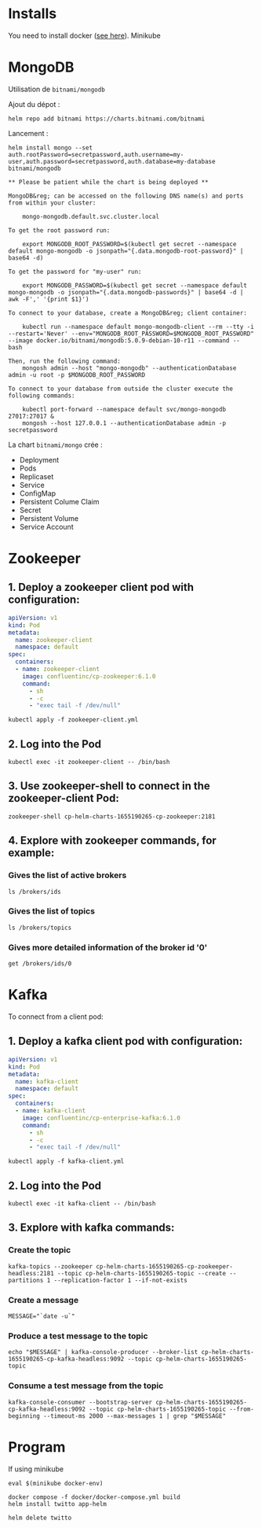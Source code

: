 # Installs

You need to install docker ([see here](https://docs.docker.com/get-docker/)).
Minikube

# MongoDB

Utilisation de `bitnami/mongodb`

Ajout du dépot :
```
helm repo add bitnami https://charts.bitnami.com/bitnami
```

Lancement :
```
helm install mongo --set auth.rootPassword=secretpassword,auth.username=my-user,auth.password=secretpassword,auth.database=my-database bitnami/mongodb
```
```
** Please be patient while the chart is being deployed **

MongoDB&reg; can be accessed on the following DNS name(s) and ports from within your cluster:

    mongo-mongodb.default.svc.cluster.local

To get the root password run:

    export MONGODB_ROOT_PASSWORD=$(kubectl get secret --namespace default mongo-mongodb -o jsonpath="{.data.mongodb-root-password}" | base64 -d)

To get the password for "my-user" run:

    export MONGODB_PASSWORD=$(kubectl get secret --namespace default mongo-mongodb -o jsonpath="{.data.mongodb-passwords}" | base64 -d | awk -F',' '{print $1}')

To connect to your database, create a MongoDB&reg; client container:

    kubectl run --namespace default mongo-mongodb-client --rm --tty -i --restart='Never' --env="MONGODB_ROOT_PASSWORD=$MONGODB_ROOT_PASSWORD" --image docker.io/bitnami/mongodb:5.0.9-debian-10-r11 --command -- bash

Then, run the following command:
    mongosh admin --host "mongo-mongodb" --authenticationDatabase admin -u root -p $MONGODB_ROOT_PASSWORD

To connect to your database from outside the cluster execute the following commands:

    kubectl port-forward --namespace default svc/mongo-mongodb 27017:27017 &
    mongosh --host 127.0.0.1 --authenticationDatabase admin -p secretpassword
```

La chart `bitnami/mongo` crée :
 - Deployment
 - Pods
 - Replicaset
 - Service
 - ConfigMap
 - Persistent Colume Claim
 - Secret
 - Persistent Volume
 - Service Account

# Zookeeper

## 1. Deploy a zookeeper client pod with configuration:

```yaml
apiVersion: v1
kind: Pod
metadata:
  name: zookeeper-client
  namespace: default
spec:
  containers:
  - name: zookeeper-client
    image: confluentinc/cp-zookeeper:6.1.0
    command:
      - sh
      - -c
      - "exec tail -f /dev/null"
```
```
kubectl apply -f zookeeper-client.yml
```

## 2. Log into the Pod

```
kubectl exec -it zookeeper-client -- /bin/bash
```

## 3. Use zookeeper-shell to connect in the zookeeper-client Pod:

```
zookeeper-shell cp-helm-charts-1655190265-cp-zookeeper:2181
```

## 4. Explore with zookeeper commands, for example:

### Gives the list of active brokers

```
ls /brokers/ids
```

### Gives the list of topics

```
ls /brokers/topics
```

### Gives more detailed information of the broker id '0'

```
get /brokers/ids/0
```

# Kafka

To connect from a client pod:

## 1. Deploy a kafka client pod with configuration:

```yaml
apiVersion: v1
kind: Pod
metadata:
  name: kafka-client
  namespace: default
spec:
  containers:
  - name: kafka-client
    image: confluentinc/cp-enterprise-kafka:6.1.0
    command:
      - sh
      - -c
      - "exec tail -f /dev/null"
```
```
kubectl apply -f kafka-client.yml
```

## 2. Log into the Pod

```
kubectl exec -it kafka-client -- /bin/bash
```

## 3. Explore with kafka commands:

### Create the topic
```
kafka-topics --zookeeper cp-helm-charts-1655190265-cp-zookeeper-headless:2181 --topic cp-helm-charts-1655190265-topic --create --partitions 1 --replication-factor 1 --if-not-exists
```

### Create a message
```
MESSAGE="`date -u`"
```

### Produce a test message to the topic
```
echo "$MESSAGE" | kafka-console-producer --broker-list cp-helm-charts-1655190265-cp-kafka-headless:9092 --topic cp-helm-charts-1655190265-topic
```

### Consume a test message from the topic
```
kafka-console-consumer --bootstrap-server cp-helm-charts-1655190265-cp-kafka-headless:9092 --topic cp-helm-charts-1655190265-topic --from-beginning --timeout-ms 2000 --max-messages 1 | grep "$MESSAGE"
```

# Program

If using minikube
```
eval $(minikube docker-env)
```

```
docker compose -f docker/docker-compose.yml build
helm install twitto app-helm
```

```
helm delete twitto
```
<!-- 
# MongoDB

## Deploy operator

```
helm install helm-charts/charts/community-operator --generate-names
```

## 1. Deploy client Pod with configuration

```yaml
apiVersion: v1
kind: Pod
metadata:
  name: mongo-client
  namespace: default
spec:
  containers:
  - name: mongo-client
    image: mongo
    command:
      - sh
      - -c
      - "exec tail -f /dev/null"
    resources:
      limits:
        memory: 512Mi
        cpu: "1"
      requests:
        memory: 256Mi
        cpu: "0.2"
```
```
kubectl apply -f mongo-client.yml
```

## Connect to database

```
MONGO_URI="$(mkctl get mdbc example-mongodb -o jsonpath='{.status.mongoUri}')"
kubectl exec -it mongo-client -- mongosh mongodb://my-user:secretpassword@example-mongodb-0.example-mongodb-svc.default.svc.cluster.local:27017,example-mongodb-1.example-mongodb-svc.default.svc.cluster.local:27017,example-mongodb-2.example-mongodb-svc.default.svc.cluster.local:27017
```

```
Role,RoleBinding,CustomResourceDefinition,ServiceAccount
```


```
mkctl apply -f https://raw.githubusercontent.com/mongodb/mongodb-kubernetes-operator/master/config/crd/bases/mongodbcommunity.mongodb.com_mongodbcommunity.yaml
``` -->